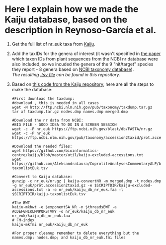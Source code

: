 # Here I explain how we made the Kaiju database, based on the description in Reynoso-García et al.

1. Get the full list of nr_euk taxa from [Kaiju](https://github.com/bioinformatics-centre/kaiju/blob/master/util/kaiju-taxonlistEuk.tsv). 

2. Add the taxIDs for the genera of interest (it wasn't specified in [the paper](https://journals.plos.org/plosone/article?id=10.1371/journal.pone.0292077#sec031) which taxon IDs from plant sequences from the NCBI nr database were also included, so we incuded the genera of the 9 "hit/target" species they report - 8 genera based on [NCBI taxonomy database](https://www.ncbi.nlm.nih.gov/taxonomy)).\
   *The resulting [.tsv file](https://github.com/AleksandraLaura/CoproliteAnalysesCommentaryALP/blob/main/2.%20Kaiju/kaiju-taxonlistEuk.tsv) can be found in this repository.*
    
4. Based on [this code from the Kaiju repository](https://github.com/bioinformatics-centre/kaiju/blob/master/util/kaiju-makedb), here are all the steps to make the database: 
   ```
   #First download the taxdump:
   #download , this is needed in all cases
   wget -N http://ftp.ncbi.nlm.nih.gov/pub/taxonomy/taxdump.tar.gz
   tar xf taxdump.tar.gz nodes.dmp names.dmp merged.dmp
   
   #Download the nr data from NCBI:
   #BIG FILE - GOOD IDEA TO DO IN A SCREEN SESSION
   wget -c -P nr_euk https://ftp.ncbi.nih.gov/blast/db/FASTA/nr.gz
   wget -c -P nr_euk https://ftp.ncbi.nlm.nih.gov/pub/taxonomy/accession2taxid/prot.accession2taxid.gz

   #Download the needed files:
   wget https://github.com/bioinformatics-centre/kaiju/blob/master/util/kaiju-excluded-accessions.txt
   wget https://github.com/AleksandraLaura/CoproliteAnalysesCommentaryALP/blob/main/2.%20Kaiju/kaiju-taxonlistEuk.tsv

   #Convert to Kaiju database:
   gunzip -c nr_euk/nr.gz | kaiju-convertNR -m merged.dmp -t nodes.dmp -g nr_euk/prot.accession2taxid.gz -e $SCRIPTDIR/kaiju-excluded-accessions.txt -a -o nr_euk/kaiju_db_nr_euk.faa -l $SCRIPTDIR/kaiju-taxonlistEuk.tsv

   #The BWT
   kaiju-mkbwt -e $exponentSA_NR -n $threadsBWT -a ACDEFGHIKLMNPQRSTVWY -o nr_euk/kaiju_db_nr_euk nr_euk/kaiju_db_nr_euk.faa
   # FM-index
   kaiju-mkfmi nr_euk/kaiju_db_nr_euk

   #For proper cleanup remember to delete everything but the names.dmp; nodes.dmp; and kaiju_db_nr_euk.fmi files
   ```
